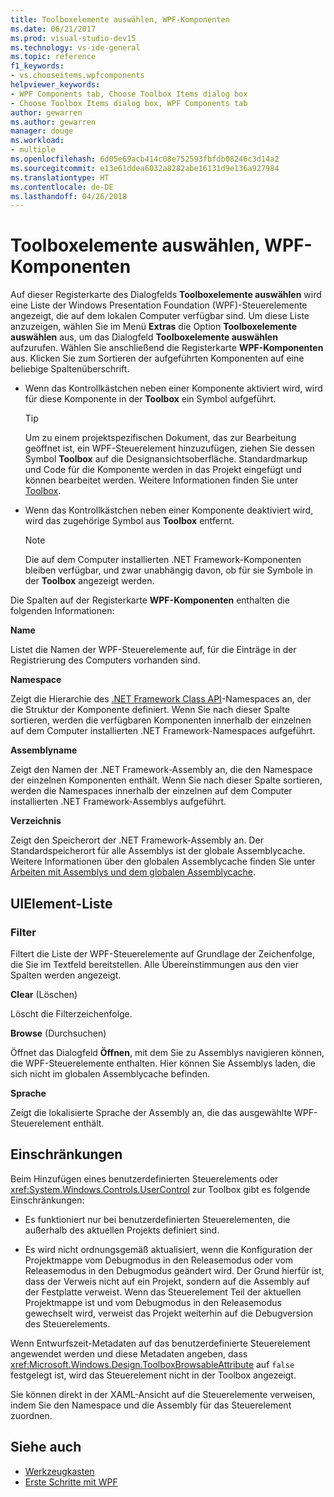 ```yaml
---
title: Toolboxelemente auswählen, WPF-Komponenten
ms.date: 06/21/2017
ms.prod: visual-studio-dev15
ms.technology: vs-ide-general
ms.topic: reference
f1_keywords:
- vs.chooseitems.wpfcomponents
helpviewer_keywords:
- WPF Components tab, Choose Toolbox Items dialog box
- Choose Toolbox Items dialog box, WPF Components tab
author: gewarren
ms.author: gewarren
manager: douge
ms.workload:
- multiple
ms.openlocfilehash: 6d05e69acb414c08e752593fbfdb08246c3d14a2
ms.sourcegitcommit: e13e61ddea6032a8282abe16131d9e136a927984
ms.translationtype: HT
ms.contentlocale: de-DE
ms.lasthandoff: 04/26/2018
---
```

# <a name="choose-toolbox-items-wpf-components"></a>Toolboxelemente auswählen, WPF-Komponenten

Auf dieser Registerkarte des Dialogfelds **Toolboxelemente auswählen** wird eine Liste der Windows Presentation Foundation (WPF)-Steuerelemente angezeigt, die auf dem lokalen Computer verfügbar sind. Um diese Liste anzuzeigen, wählen Sie im Menü **Extras** die Option **Toolboxelemente auswählen** aus, um das Dialogfeld **Toolboxelemente auswählen** aufzurufen. Wählen Sie anschließend die Registerkarte **WPF-Komponenten** aus. Klicken Sie zum Sortieren der aufgeführten Komponenten auf eine beliebige Spaltenüberschrift.

- Wenn das Kontrollkästchen neben einer Komponente aktiviert wird, wird für diese Komponente in der **Toolbox** ein Symbol aufgeführt.

    > [!TIP]
    > Um zu einem projektspezifischen Dokument, das zur Bearbeitung geöffnet ist, ein WPF-Steuerelement hinzuzufügen, ziehen Sie dessen Symbol **Toolbox** auf die Designansichtsoberfläche. Standardmarkup und Code für die Komponente werden in das Projekt eingefügt und können bearbeitet werden. Weitere Informationen finden Sie unter [Toolbox](../../ide/reference/toolbox.md).

- Wenn das Kontrollkästchen neben einer Komponente deaktiviert wird, wird das zugehörige Symbol aus **Toolbox** entfernt.

    > [!NOTE]
    > Die auf dem Computer installierten .NET Framework-Komponenten bleiben verfügbar, und zwar unabhängig davon, ob für sie Symbole in der **Toolbox** angezeigt werden.

Die Spalten auf der Registerkarte **WPF-Komponenten** enthalten die folgenden Informationen:

**Name**

Listet die Namen der WPF-Steuerelemente auf, für die Einträge in der Registrierung des Computers vorhanden sind.

**Namespace**

Zeigt die Hierarchie des [.NET Framework Class API](/dotnet/api/?view=netframework-4.7)-Namespaces an, der die Struktur der Komponente definiert. Wenn Sie nach dieser Spalte sortieren, werden die verfügbaren Komponenten innerhalb der einzelnen auf dem Computer installierten .NET Framework-Namespaces aufgeführt.

**Assemblyname**

Zeigt den Namen der .NET Framework-Assembly an, die den Namespace der einzelnen Komponenten enthält. Wenn Sie nach dieser Spalte sortieren, werden die Namespaces innerhalb der einzelnen auf dem Computer installierten .NET Framework-Assemblys aufgeführt.

**Verzeichnis**

Zeigt den Speicherort der .NET Framework-Assembly an. Der Standardspeicherort für alle Assemblys ist der globale Assemblycache. Weitere Informationen über den globalen Assemblycache finden Sie unter [Arbeiten mit Assemblys und dem globalen Assemblycache](/dotnet/framework/app-domains/working-with-assemblies-and-the-gac).

## <a name="uielement-list"></a>UIElement-Liste

### <a name="filter"></a>Filter

Filtert die Liste der WPF-Steuerelemente auf Grundlage der Zeichenfolge, die Sie im Textfeld bereitstellen. Alle Übereinstimmungen aus den vier Spalten werden angezeigt.

**Clear** (Löschen)

Löscht die Filterzeichenfolge.

**Browse** (Durchsuchen)

Öffnet das Dialogfeld **Öffnen**, mit dem Sie zu Assemblys navigieren können, die WPF-Steuerelemente enthalten. Hier können Sie Assemblys laden, die sich nicht im globalen Assemblycache befinden.

**Sprache**

Zeigt die lokalisierte Sprache der Assembly an, die das ausgewählte WPF-Steuerelement enthält.

## <a name="limitations"></a>Einschränkungen

Beim Hinzufügen eines benutzerdefinierten Steuerelements oder <xref:System.Windows.Controls.UserControl> zur Toolbox gibt es folgende Einschränkungen:

- Es funktioniert nur bei benutzerdefinierten Steuerelementen, die außerhalb des aktuellen Projekts definiert sind.

- Es wird nicht ordnungsgemäß aktualisiert, wenn die Konfiguration der Projektmappe vom Debugmodus in den Releasemodus oder vom Releasemodus in den Debugmodus geändert wird. Der Grund hierfür ist, dass der Verweis nicht auf ein Projekt, sondern auf die Assembly auf der Festplatte verweist. Wenn das Steuerelement Teil der aktuellen Projektmappe ist und vom Debugmodus in den Releasemodus gewechselt wird, verweist das Projekt weiterhin auf die Debugversion des Steuerelements.

Wenn Entwurfszeit-Metadaten auf das benutzerdefinierte Steuerelement angewendet werden und diese Metadaten angeben, dass <xref:Microsoft.Windows.Design.ToolboxBrowsableAttribute> auf `false` festgelegt ist, wird das Steuerelement nicht in der Toolbox angezeigt.

Sie können direkt in der XAML-Ansicht auf die Steuerelemente verweisen, indem Sie den Namespace und die Assembly für das Steuerelement zuordnen.

## <a name="see-also"></a>Siehe auch

- [Werkzeugkasten](../../ide/reference/toolbox.md)
- [Erste Schritte mit WPF](../../designers/getting-started-with-wpf.md)
